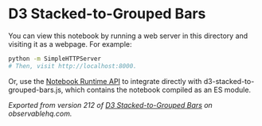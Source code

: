 # D3 Stacked-to-Grouped Bars

You can view this notebook by running a web server in this directory and
visiting it as a webpage. For example:

```sh
python -m SimpleHTTPServer
# Then, visit http://localhost:8000.
```

Or, use the [Notebook Runtime API](https://github.com/observablehq/notebook-runtime) to
integrate directly with d3-stacked-to-grouped-bars.js, which contains the notebook compiled as an
ES module.

*Exported from version 212 of [D3 Stacked-to-Grouped Bars](https://beta.observablehq.com/@mbostock/d3-stacked-to-grouped-bars) on observablehq.com.*